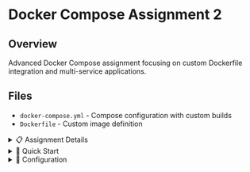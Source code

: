 # Docker Compose Assignment 2

## Overview
Advanced Docker Compose assignment focusing on custom Dockerfile integration and multi-service applications.

## Files
- `docker-compose.yml` - Compose configuration with custom builds
- `Dockerfile` - Custom image definition

<details>
<summary>📋 Assignment Details</summary>

### Objectives
- Build custom Docker images within Compose
- Configure multi-service applications
- Implement service communication
- Practice advanced Compose features

### Architecture
```mermaid
graph LR
    A[Custom Dockerfile] --> B[Built Image]
    B --> C[Service Container]
    C --> D[Network]
    E[External Service] --> D
```

</details>

<details>
<summary>🚀 Quick Start</summary>

### Prerequisites
- Docker and Docker Compose installed
- Basic understanding of Dockerfile syntax

### Running the Assignment
```bash
# Build and start services
docker-compose up --build

# View running containers
docker-compose ps

# Access logs
docker-compose logs -f

# Clean up
docker-compose down --rmi all
```

</details>

<details>
<summary>🔧 Configuration</summary>

### Custom Build Process
- Dockerfile defines custom application image
- Compose orchestrates build and deployment
- Services communicate via internal networks

### Key Features
- Custom image building
- Service dependencies
- Volume mounting
- Environment variables

</details>